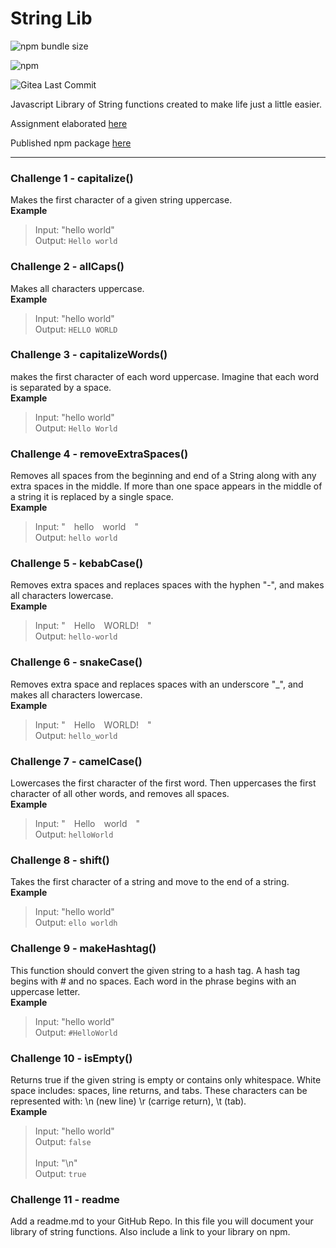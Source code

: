 # String Lib

![npm bundle size](https://img.shields.io/bundlephobia/min/soggybag/string-lib)

![npm](https://img.shields.io/npm/v/soggybag/string-lib)

![Gitea Last Commit](https://img.shields.io/gitea/last-commit/soggybag/https%3A%2F%2Fgithub.com%2Fsoggybag%2Fstring-lib)


Javascript Library of String functions created to make life just a little easier.

Assignment elaborated [here](https://github.com/Tech-at-DU/ACS-3310-Writing-JavaScript-Libraries/blob/master/assignments/assignment-01.md)

Published npm package [here](https://www.npmjs.com/package/@maybejaybe/string-lib)

---

### Challenge 1 - capitalize()
Makes the first character of a given string uppercase. <br>
**Example**
> Input: "hello world" <br>
> Output: `Hello world`

### Challenge 2 - allCaps()
Makes all characters uppercase. <br>
**Example**
> Input: "hello world" <br>
> Output: `HELLO WORLD`

### Challenge 3 - capitalizeWords()
makes the first character of each word uppercase. Imagine that each word is separated by a space. <br>
**Example**
> Input: "hello world" <br>
> Output: `Hello World`

### Challenge 4 - removeExtraSpaces()
Removes all spaces from the beginning and end of a String along with any extra spaces in the middle. If more than one space appears in the middle of a string it is replaced by a single space. <br>
**Example**
> Input: "&emsp;hello&emsp;world&emsp;" <br>
> Output: `hello world`

### Challenge 5 - kebabCase()
Removes extra spaces and replaces spaces with the hyphen "-", and makes all characters lowercase. <br>
**Example**
> Input: "&emsp;Hello&emsp;WORLD!&emsp;" <br>
> Output: `hello-world`

### Challenge 6 - snakeCase()
Removes extra space and replaces spaces with an underscore "_", and makes all characters lowercase. <br>
**Example**
> Input: "&emsp;Hello&emsp;WORLD!&emsp;" <br>
> Output: `hello_world`

### Challenge 7 - camelCase()
Lowercases the first character of the first word. Then uppercases the first character of all other words, and removes all spaces. <br>
**Example**
> Input: "&emsp;Hello&emsp;world&emsp;" <br>
> Output: `helloWorld`

### Challenge 8 - shift()
Takes the first character of a string and move to the end of a string. <br>
**Example**
> Input: "hello world" <br>
> Output: `ello worldh`

### Challenge 9 - makeHashtag()
This function should convert the given string to a hash tag. A hash tag begins with # and no spaces. Each word in the phrase begins with an uppercase letter. <br>
**Example**
> Input: "hello world" <br>
> Output: `#HelloWorld`

### Challenge 10 - isEmpty()
Returns true if the given string is empty or contains only whitespace. White space includes: spaces, line returns, and tabs. These characters can be represented with: \n (new line) \r (carrige return), \t (tab). <br>
**Example**
> Input: "hello world" <br>
> Output: `false` <br>
> <br>
> Input: "\n" <br>
> Output: `true`

### Challenge 11 - readme
Add a readme.md to your GitHub Repo. In this file you will document your library of string functions. Also include a link to your library on npm.
